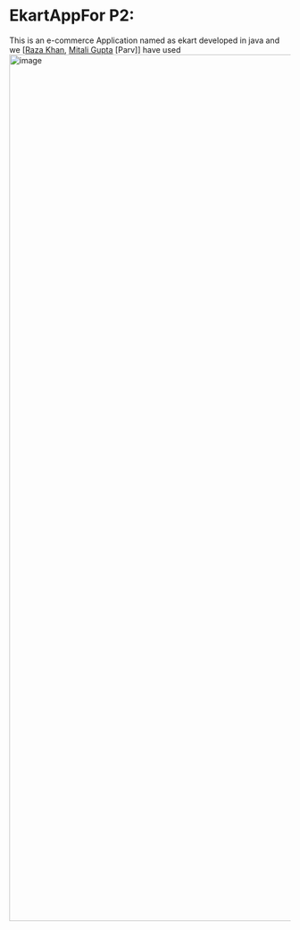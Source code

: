 # EkartAppFor P2:
This is an e-commerce Application named as ekart developed in java and we [[Raza Khan]("https://github.com/thisiskhan"), [Mitali Gupta]("") [Parv]] have used 
<img width="1552" alt="image" src="https://user-images.githubusercontent.com/72858063/171489211-6885f1a8-fab3-42ed-9649-f3c9a79e65ac.png">

